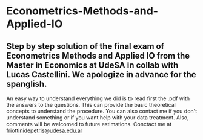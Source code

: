 # Econometrics-Methods-and-Applied-IO

Step by step solution of the final exam of Econometrics Methods and Applied IO from the Master in Economics at UdeSA in collab with Lucas Castellini.
We apologize in advance for the spanglish.
---------------------------------------
An easy way to understand everything we did is to read first the .pdf with the answers to the questions. This can provide the basic theoretical concepts to understand the procedure.
You can also contact me if you don't understand something or if you want help with your data treatment. Also, comments will be welcomed to future estimations. Conctact me at friottinidepetris@udesa.edu.ar
